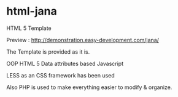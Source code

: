 html-jana
=========

HTML 5 Template

Preview : http://demonstration.easy-development.com/jana/

The Template is provided as it is.

OOP HTML 5 Data attributes based Javascript

LESS as an CSS framework has been used

Also PHP is used to make everything easier to modify & organize.

